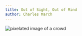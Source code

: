 ```yaml
---
title: Out of Sight, Out of Mind
author: Charles March
---
```


<img src="../out_of_sight_out_of_mind.jpg" alt="pixelated image of a crowd">